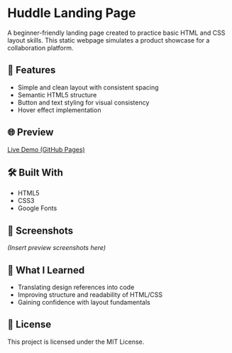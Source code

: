 # Huddle Landing Page

A beginner-friendly landing page created to practice basic HTML and CSS layout skills. This static webpage simulates a product showcase for a collaboration platform.

## 🔧 Features

- Simple and clean layout with consistent spacing
- Semantic HTML5 structure
- Button and text styling for visual consistency
- Hover effect implementation

## 🌐 Preview

[Live Demo (GitHub Pages)](https://vanta-zjm.github.io/huddle-landing-page/index.html)

## 🛠️ Built With

- HTML5
- CSS3
- Google Fonts

## 📸 Screenshots

*(Insert preview screenshots here)*

## 🎯 What I Learned

- Translating design references into code
- Improving structure and readability of HTML/CSS
- Gaining confidence with layout fundamentals

## 📄 License

This project is licensed under the MIT License.
